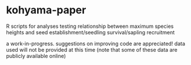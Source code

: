 # kohyama-paper
R scripts for analyses testing relationship between maximum species heights and seed establishment/seedling survival/sapling recruitment

a work-in-progress. suggestions on improving code are appreciated!
data used will not be provided at this time (note that some of these data are publicly available online)

